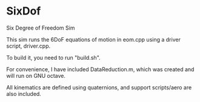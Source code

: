 # SixDof
Six Degree of Freedom Sim

This sim runs the 6DoF equations of motion in eom.cpp using a driver script, driver.cpp. 

To build it, you need to run "build.sh". 

For convenience, I have included DataReduction.m, which was created and will run on GNU octave. 

All kinematics are defined using quaternions, and support scripts/aero are also included. 
